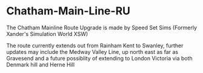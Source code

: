 # Chatham-Main-Line-RU
The Chatham Mainline Route Upgrade is made by Speed Set Sims (Formerly Xander's Simulation World XSW)

The route currently extends out from Rainham Kent to Swanley, further updates may include the Medway Valley Line, up north east as far as Gravesend and a future possiblity of extending to London Victoria via both Denmark hill and Herne Hill
